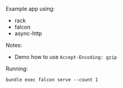 Example app using:
  * rack
  * falcon
  * async-http

Notes:
  * Demo how to use `Accept-Encoding: gzip`

 Running:

    bundle exec falcon serve --count 1
